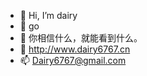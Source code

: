 - 👋 Hi, I’m dairy
- 👀 go
- 🌱 你相信什么，就能看到什么。
- 💞️ http://www.dairy6767.cn
- 📫 Dairy6767@gmail.com
<!---
Dairy-cn/Dairy-cn is a ✨ special ✨ repository because its `README.md` (this file) appears on your GitHub profile.
You can click the Preview link to take a look at your changes.
--->
